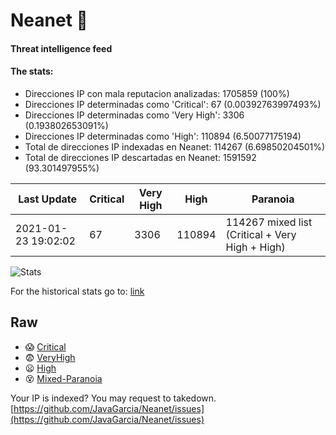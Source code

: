 # Neanet :hocho:
#### Threat intelligence feed
#### The stats:

- Direcciones IP con mala reputacion analizadas: 1705859 (100%)
- Direcciones IP determinadas como 'Critical':  67 (0.00392763997493%)
- Direcciones IP determinadas como 'Very High':  3306 (0.193802653091%)
- Direcciones IP determinadas como 'High':  110894 (6.50077175194)
- Total de direcciones IP indexadas en Neanet:  114267 (6.69850204501%)
- Total de direcciones IP descartadas en Neanet:  1591592 (93.301497955%)

| Last Update | Critical | Very High | High | Paranoia |
| --- | --- | --- | --- | --- |
| 2021-01-23 19:02:02 | 67 | 3306 | 110894 | 114267 mixed list (Critical + Very High + High)|

![Stats](https://docs.google.com/spreadsheets/d/e/2PACX-1vSnaNMIXVabIpDJjufMlzH7poXnshF3mgd8Is1g9ytUEzVsP5my4Trn8f-xkoLLQ38xpL3HtmUexLo6/pubchart?oid=501124687&format=image)

For the historical stats go to: [link](/stats.csv)
## Raw
- :scream: [Critical](https://raw.githubusercontent.com/JavaGarcia/Neanet/master/blacklists/neanet_critical.txt)
- :fearful: [VeryHigh](https://raw.githubusercontent.com/JavaGarcia/Neanet/master/blacklists/neanet_veryHigh.txtt)
- :frowning: [High](https://raw.githubusercontent.com/JavaGarcia/Neanet/master/blacklists/neanet_high.txt)
- :dizzy_face: [Mixed-Paranoia](https://raw.githubusercontent.com/JavaGarcia/Neanet/master/blacklists/neanet_all.txt)


Your IP is indexed? You may request to takedown. [https://github.com/JavaGarcia/Neanet/issues](https://github.com/JavaGarcia/Neanet/issues)
































































































































































































































































































































































































































































































































































































































































































































































































































































































































































































































































































































































































































































































































































































































































































































































































































































































































































































































































































































































































































































































































































































































































































































































































































































































































































































































































































































































































































































































































































































































































































































































































































































































































































































































































































































































































































































































































































































































































